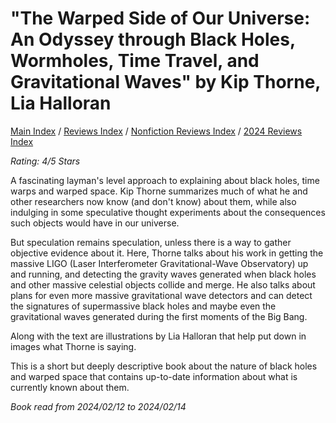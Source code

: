 # "The Warped Side of Our Universe: An Odyssey through Black Holes, Wormholes, Time Travel, and Gravitational Waves" by Kip Thorne, Lia Halloran

[Main Index](../../../README.md) / [Reviews Index](../../README.md) / [Nonfiction Reviews Index](../README.md) / [2024 Reviews Index](README.md)

*Rating: 4/5 Stars*

A fascinating layman's level approach to explaining about black holes, time warps and warped space. Kip Thorne summarizes much of what he and other researchers now know (and don't know) about them, while also indulging in some speculative thought experiments about the consequences such objects would have in our universe.

But speculation remains speculation, unless there is a way to gather objective evidence about it. Here, Thorne talks about his work in getting the massive LIGO (Laser Interferometer Gravitational-Wave Observatory) up and running, and detecting the gravity waves generated when black holes and other massive celestial objects collide and merge. He also talks about plans for even more massive gravitational wave detectors and can detect the signatures of supermassive black holes and maybe even the gravitational waves generated during the first moments of the Big Bang.

Along with the text are illustrations by Lia Halloran that help put down in images what Thorne is saying.

This is a short but deeply descriptive book about the nature of black holes and warped space that contains up-to-date information about what is currently known about them.

*Book read from 2024/02/12 to 2024/02/14*

